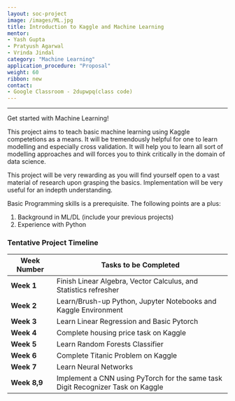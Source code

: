 ```yaml
---
layout: soc-project
image: /images/ML.jpg
title: Introduction to Kaggle and Machine Learning
mentor: 
- Yash Gupta
- Pratyush Agarwal
- Vrinda Jindal
category: "Machine Learning"
application_procedure: "Proposal"
weight: 60
ribbon: new
contact:
- Google Classroom - 2dupwpq(class code)
---
```


---

Get started with Machine Learning!

<!--break-->

This project aims to teach basic machine learning using Kaggle competetions as a means. It will be tremendously helpful for one to learn modelling and especially cross validation. It will help you to learn all sort of modelling approaches and will forces you to think critically in the domain of data science.

This project will be very rewarding as you will find yourself open to a vast material of research upon grasping the basics. Implementation will be very useful for an indepth understanding.

Basic Programming skills is a prerequisite.
The following points are a plus:
1) Background in ML/DL (include your previous projects)
2) Experience with Python 
<!--break-->

### Tentative Project Timeline



<!--break-->

|Week Number  | Tasks to be Completed|
|--- | --- | 
|**Week 1** | Finish Linear Algebra, Vector Calculus, and Statistics refresher|
|**Week 2** | Learn/Brush-up Python, Jupyter Notebooks and Kaggle Environment|
|**Week 3** | Learn Linear Regression and  Basic Pytorch|
|**Week 4** | Complete housing price task on Kaggle|
|**Week 5** | Learn Random Forests Classifier|
|**Week 6** | Complete Titanic Problem on Kaggle |
|**Week 7** | Learn Neural Networks |
|**Week 8,9** | Implement a CNN using PyTorch for the same task Digit Recognizer Task on Kaggle|



<!--break-->

